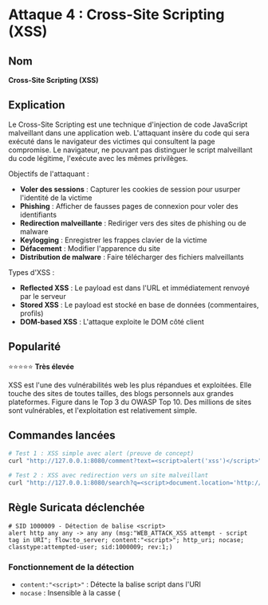 # Attaque 4 : Cross-Site Scripting (XSS)

## Nom
**Cross-Site Scripting (XSS)**

## Explication
Le Cross-Site Scripting est une technique d'injection de code JavaScript malveillant dans une application web. L'attaquant insère du code qui sera exécuté dans le navigateur des victimes qui consultent la page compromise. Le navigateur, ne pouvant pas distinguer le script malveillant du code légitime, l'exécute avec les mêmes privilèges.

Objectifs de l'attaquant :
- **Voler des sessions** : Capturer les cookies de session pour usurper l'identité de la victime
- **Phishing** : Afficher de fausses pages de connexion pour voler des identifiants
- **Redirection malveillante** : Rediriger vers des sites de phishing ou de malware
- **Keylogging** : Enregistrer les frappes clavier de la victime
- **Défacement** : Modifier l'apparence du site
- **Distribution de malware** : Faire télécharger des fichiers malveillants

Types d'XSS :
- **Reflected XSS** : Le payload est dans l'URL et immédiatement renvoyé par le serveur
- **Stored XSS** : Le payload est stocké en base de données (commentaires, profils)
- **DOM-based XSS** : L'attaque exploite le DOM côté client

## Popularité
⭐⭐⭐⭐⭐ **Très élevée**

XSS est l'une des vulnérabilités web les plus répandues et exploitées. Elle touche des sites de toutes tailles, des blogs personnels aux grandes plateformes. Figure dans le Top 3 du OWASP Top 10. Des millions de sites sont vulnérables, et l'exploitation est relativement simple.

## Commandes lancées

```bash
# Test 1 : XSS simple avec alert (preuve de concept)
curl "http://127.0.0.1:8080/comment?text=<script>alert('xss')</script>"

# Test 2 : XSS avec redirection vers un site malveillant
curl "http://127.0.0.1:8080/search?q=<script>document.location='http://evil.com'</script>"
```

## Règle Suricata déclenchée

```
# SID 1000009 - Détection de balise <script>
alert http any any -> any any (msg:"WEB_ATTACK_XSS attempt - script tag in URI"; flow:to_server; content:"<script>"; http_uri; nocase; classtype:attempted-user; sid:1000009; rev:1;)
```

### Fonctionnement de la détection
- `content:"<script>"` : Détecte la balise script dans l'URI
- `nocase` : Insensible à la casse (<SCRIPT>, <ScRiPt>, etc.)
- `http_uri` : Recherche uniquement dans l'URI HTTP
- `classtype:attempted-user` : Tentative d'exploitation utilisateur

## Logs générés par l'attaque

```json
2025-10-19T23:19:20.300000+0000 | SID 1000009 | WEB_ATTACK_XSS attempt - script tag in URI | URL: /comment?text=<script>alert('xss')</script>
2025-10-19T23:19:20.900000+0000 | SID 1000009 | WEB_ATTACK_XSS attempt - script tag in URI | URL: /search?q=<script>document.location='http://evil.com'</script>
```

### Format complet (EVE JSON)

```json
{
  "timestamp": "2025-10-19T23:19:20.300000+0000",
  "event_type": "alert",
  "src_ip": "127.0.0.1",
  "dest_ip": "127.0.0.1",
  "dest_port": 8080,
  "alert": {
    "action": "allowed",
    "gid": 1,
    "signature_id": 1000009,
    "signature": "WEB_ATTACK_XSS attempt - script tag in URI",
    "category": "attempted-user",
    "severity": 2
  },
  "http": {
    "hostname": "127.0.0.1",
    "url": "/comment?text=<script>alert('xss')</script>",
    "http_method": "GET"
  }
}
```
